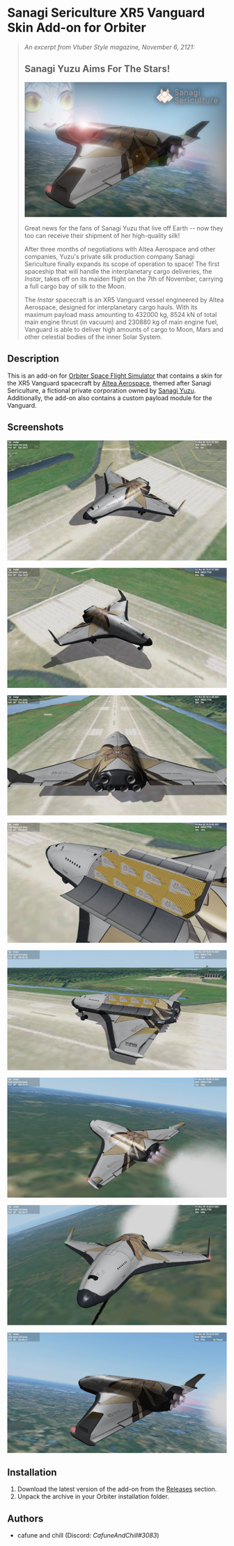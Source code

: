 # Sanagi Sericulture XR5 Vanguard Skin Add-on for Orbiter

> *An excerpt from Vtuber Style magazine, November 6, 2121:*
> 
> ## Sanagi Yuzu Aims For The Stars!
>
> ![](img/title.png)
> 
> Great news for the fans of Sanagi Yuzu that live off Earth --
> now they too can receive their shipment of her high-quality silk!
> 
> After three months of negotiations with Altea Aerospace and other companies,
> Yuzu's private silk production company Sanagi Sericulture
> finally expands its scope of operation to space!
> The first spaceship that will handle the interplanetary cargo deliveries,
> the *Instar*, takes off on its maiden flight on the 7th of November, carrying
> a full cargo bay of silk to the Moon.
> 
> The *Instar* spacecraft is an XR5 Vanguard vessel engineered by Altea Aerospace,
> designed for interplanetary cargo hauls. With its maximum payload mass
> amounting to 432000 kg, 8524 kN of total main engine thrust (in vacuum)
> and 230880 kg of main engine fuel, Vanguard is able to deliver high amounts of cargo
> to Moon, Mars and other celestial bodies of the inner Solar System.

## Description

This is an add-on for [Orbiter Space Flight Simulator]
that contains a skin for the XR5 Vanguard spacecraft by [Altea Aerospace],
themed after Sanagi Sericulture, a fictional private corporation owned by [Sanagi Yuzu].
Additionally, the add-on also contains a custom payload module for the Vanguard.

## Screenshots

![](img/0000.jpg)

![](img/0001.jpg)

![](img/0002.jpg)

![](img/0003.jpg)

![](img/0004.jpg)

![](img/0005.jpg)

![](img/0006.jpg)

![](img/0007.jpg)

## Installation

1. Download the latest version of the add-on from the [Releases] section.
2. Unpack the archive in your Orbiter installation folder.

## Authors

- cafune and chill (Discord: *CafuneAndChill#3083*)

[Orbiter Space Flight Simulator]: http://orbit.medphys.ucl.ac.uk/
[Altea Aerospace]: https://alteaaerospace.com/
[Sanagi Yuzu]: https://twitter.com/SanagiYuzu
[Releases]: https://github.com/cafuneandchill/Sanagi-Yuzu-XR5-Vanguard/releases/latest